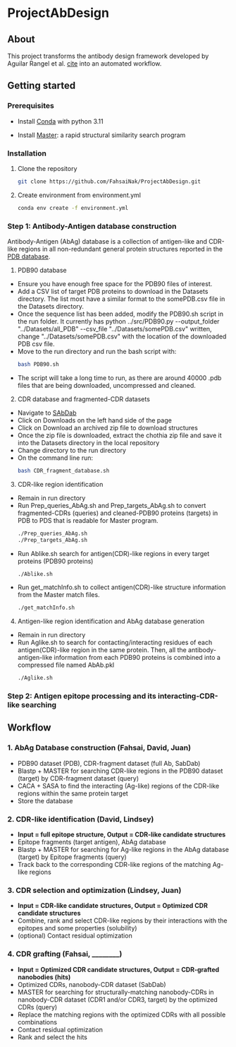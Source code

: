 # ProjectAbDesign

## About
This project transforms the antibody design framework developed by Aguilar Rangel et al. [cite](https://doi.org/10.1126/sciadv.abp9540) into an automated workflow.

## Getting started

### Prerequisites

* Install [Conda](https://conda.io/projects/conda/en/latest/user-guide/install/index.html) with python 3.11

* Install [Master](https://grigoryanlab.org/master/): a rapid structural similarity search program

### Installation

1. Clone the repository
   ```sh
   git clone https://github.com/FahsaiNak/ProjectAbDesign.git
   ```

2. Create environment from environment.yml
   ```sh
   conda env create -f environment.yml
   ```

### Step 1: Antibody-Antigen database construction
Antibody-Antigen (AbAg) database is a collection of antigen-like and CDR-like regions in all non-redundant general protein structures reported in the [PDB database](https://www.rcsb.org/docs/programmatic-access/file-download-services).

1. PDB90 database
- Ensure you have enough free space for the PDB90 files of interest.
- Add a CSV list of target PDB proteins to download in the Datasets directory. The list most have a similar format to the somePDB.csv file in the Datasets directory.
- Once the sequence list has been added, modify the PDB90.sh script in the run folder. It currently has python ../src/PDB90.py --output_folder "../Datasets/all_PDB" --csv_file "../Datasets/somePDB.csv" written, change "../Datasets/somePDB.csv" with the location of the downloaded PDB csv file.
- Move to the run directory and run the bash script with:
  ```sh
  bash PDB90.sh
  ```
- The script will take a long time to run, as there are around 40000 .pdb files that are being downloaded, uncompressed and cleaned.

2. CDR database and fragmented-CDR datasets
- Navigate to [SAbDab](https://opig.stats.ox.ac.uk/webapps/sabdab-sabpred/sabdab/search/?all=true#downloads)
- Click on Downloads on the left hand side of the page
- Click on Download an archived zip file to download structures
- Once the zip file is downloaded, extract the chothia zip file and save it into the Datasets directory in the local repository
- Change directory to the run directory
- On the command line run:
  ```sh
  bash CDR_fragment_database.sh
  ```

3. CDR-like region identification
  - Remain in run directory
  - Run Prep_queries_AbAg.sh and Prep_targets_AbAg.sh to convert fragmented-CDRs (queries) and cleaned-PDB90 proteins (targets) in PDB to PDS that is readable for Master program.
    ```sh
    ./Prep_queries_AbAg.sh
    ./Prep_targets_AbAg.sh
    ```
  - Run Ablike.sh search for antigen(CDR)-like regions in every target proteins (PDB90 proteins)
    ```sh
    ./Ablike.sh
    ```
  - Run get_matchInfo.sh to collect antigen(CDR)-like structure information from the Master match files.
    ```sh
    ./get_matchInfo.sh
    ```

4. Antigen-like region identification and AbAg database generation
  - Remain in run directory
  - Run Aglike.sh to search for contacting/interacting residues of each antigen(CDR)-like region in the same protein. Then, all the antibody-antigen-like information from each PDB90 proteins is combined into a compressed file named AbAb.pkl
    ```sh
    ./Aglike.sh
    ```

### Step 2: Antigen epitope processing and its interacting-CDR-like searching

## Workflow

### 1. AbAg Database construction (Fahsai, David, Juan)
  -	PDB90 dataset (PDB), CDR-fragment dataset (full Ab, SabDab)
  -	Blastp + MASTER for searching CDR-like regions in the PDB90 dataset (target) by CDR-fragment dataset (query)
  -	CACA + SASA to find the interacting (Ag-like) regions of the CDR-like regions within the same protein target
  -	Store the database

### 2. CDR-like identification (David, Lindsey)
  - **Input = full epitope structure, Output = CDR-like candidate structures**
  -	Epitope fragments (target antigen), AbAg database
  -	Blastp + MASTER for searching for Ag-like regions in the AbAg database (target) by Epitope fragments (query)
  -	Track back to the corresponding CDR-like regions of the matching Ag-like regions

### 3. CDR selection and optimization (Lindsey, Juan)
  -	**Input = CDR-like candidate structures, Output = Optimized CDR candidate structures**
  -	Combine, rank and select CDR-like regions by their interactions with the epitopes and some properties (solubility)
  -	(optional) Contact residual optimization

### 4. CDR grafting (Fahsai, ________)
  -	**Input = Optimized CDR candidate structures, Output = CDR-grafted nanobodies (hits)**
  -	Optimized CDRs, nanobody-CDR dataset (SabDab)
  -	MASTER for searching for structurally-matching nanobody-CDRs in nanobody-CDR dataset (CDR1 and/or CDR3, target) by the optimized CDRs (query)
  -	Replace the matching regions with the optimized CDRs with all possible combinations
  -	Contact residual optimization
  -	Rank and select the hits
